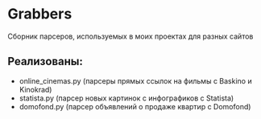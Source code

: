 # Grabbers
Сборник парсеров, используемых в моих проектах для разных сайтов

## Реализованы:
- online_cinemas.py (парсеры прямых ссылок на фильмы с Baskino и Kinokrad)
- statista.py (парсер новых картинок с инфографиков с Statista)
- domofond.py (парсер объявлений о продаже квартир с Domofond)
